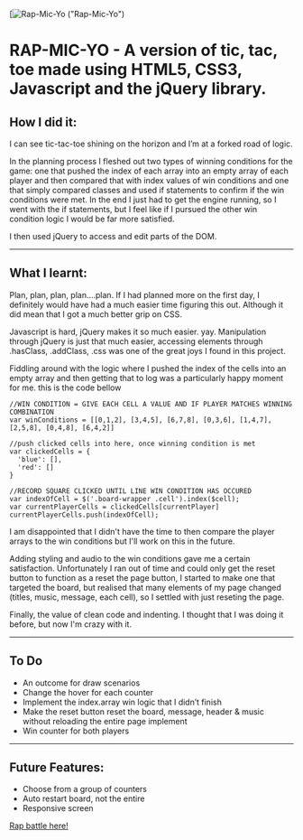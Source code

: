 [![Rap-Mic-Yo](images/header.png)
("Rap-Mic-Yo")

# RAP-MIC-YO - A version of tic, tac, toe made using HTML5, CSS3, Javascript and the jQuery library.

## How I did it:

I can see tic-tac-toe shining on the horizon and I’m at a forked road of logic.

In the planning process I fleshed out two types of winning conditions for the game: one that pushed the index of each array 
into an empty array of each player and then compared that with index values of win conditions and one that simply compared classes and used if statements to confirm if the win conditions were met. In the end I just had to get the engine running, so I went with the if statements, but I feel like if I pursued the other win condition logic I would be far more satisfied.

I then used jQuery to access and edit parts of the DOM.

---

## What I learnt:

Plan, plan, plan, plan….plan. If I had planned more on the first day, I definitely would have had a much easier time figuring this out. Although it did mean that I got a much better grip on CSS.

Javascript is hard, jQuery makes it so much easier. yay. Manipulation through jQuery is just that much easier, accessing elements through .hasClass, .addClass, .css was one of the great joys I found in this project.

Fiddling around with the logic where I pushed the index of the cells into an empty array and then getting that to log was a particularly happy moment for me. this is the code bellow
 
~~~
//WIN CONDITION = GIVE EACH CELL A VALUE AND IF PLAYER MATCHES WINNING COMBINATION
var winConditions = [[0,1,2], [3,4,5], [6,7,8], [0,3,6], [1,4,7], [2,5,8], [0,4,8], [6,4,2]]

//push clicked cells into here, once winning condition is met
var clickedCells = {
  'blue': [],
  'red': []
}

//RECORD SQUARE CLICKED UNTIL LINE WIN CONDITION HAS OCCURED
var indexOfCell = $('.board-wrapper .cell').index($cell);
var currentPlayerCells = clickedCells[currentPlayer]
currentPlayerCells.push(indexOfCell);
~~~

I am disappointed that I didn't have the time to then compare the player arrays to the win conditions but I'll work on this in the future.

Adding styling and audio to the win conditions gave me a certain satisfaction. Unfortunately I ran out of time and could only get the reset button to function as a reset the page button, I started to make one that targeted the board, but realised that many elements of my page changed (titles, music, message, each cell), so I settled with just reseting the page. 

Finally, the value of clean code and indenting. I thought that I was doing it before, but now I'm crazy with it. 

---

## To Do
* An outcome for draw scenarios
* Change the hover for each counter
* Implement the index.array win logic that I didn’t finish
* Make the reset button reset the board, message, header & music without reloading the entire page
  implement
* Win counter for both players

---

## Future Features:
* Choose from a group of counters
* Auto restart board, not the entire
* Responsive screen

[Rap battle here!](https://thrillymilly.github.io/mic-rap-yo/)
